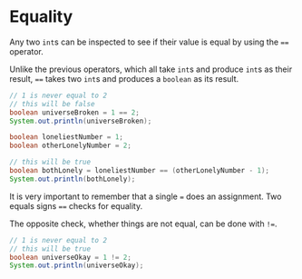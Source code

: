 # Equality

Any two `int`s can be inspected to see if their value is equal by using the `==` operator.

Unlike the previous operators, which all take `int`s and produce `int`s as their result, `==` takes two `int`s
and produces a `boolean` as its result.

```java
// 1 is never equal to 2
// this will be false
boolean universeBroken = 1 == 2;
System.out.println(universeBroken);

boolean loneliestNumber = 1;
boolean otherLonelyNumber = 2;

// this will be true
boolean bothLonely = loneliestNumber == (otherLonelyNumber - 1);
System.out.println(bothLonely);
```

It is very important to remember that a single `=` does an assignment. Two equals signs `==` checks for equality.

The opposite check, whether things are not equal, can be done with `!=`.

```java
// 1 is never equal to 2
// this will be true
boolean universeOkay = 1 != 2;
System.out.println(universeOkay);
```
